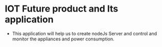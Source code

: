 # IOT Future product and Its application
* This application will help us to create nodeJs Server and control and monitor the appliances and power consumption.
